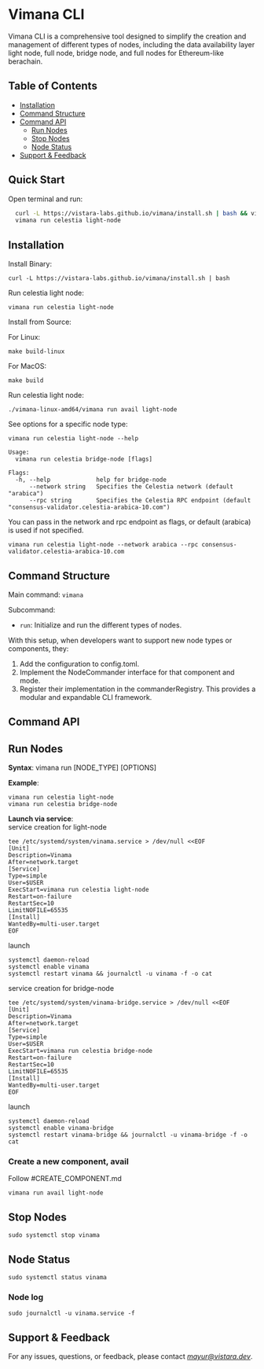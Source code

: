 # Vimana CLI

Vimana CLI is a comprehensive tool designed to simplify the creation and management of different types of nodes, including the data availability layer light node, full node, bridge node, and full nodes for Ethereum-like berachain.

## Table of Contents

- [Installation](#installation)
- [Command Structure](#command-structure)
- [Command API](#command-api)
  - [Run Nodes](#run-nodes)
  - [Stop Nodes](#stop-nodes)
  - [Node Status](#node-status)
- [Support & Feedback](#support--feedback)

## Quick Start

Open terminal and run:

```bash
  curl -L https://vistara-labs.github.io/vimana/install.sh | bash && vimana init
  vimana run celestia light-node
```

## Installation

Install Binary:

`curl -L https://vistara-labs.github.io/vimana/install.sh | bash`

Run celestia light node:

`vimana run celestia light-node`

Install from Source:

For Linux:

`make build-linux`

For MacOS:

`make build`

Run celestia light node:

`./vimana-linux-amd64/vimana run avail light-node`

See options for a specific node type:

`vimana run celestia light-node --help`

```
Usage:
  vimana run celestia bridge-node [flags]

Flags:
  -h, --help             help for bridge-node
      --network string   Specifies the Celestia network (default "arabica")
      --rpc string       Specifies the Celestia RPC endpoint (default "consensus-validator.celestia-arabica-10.com")
```

You can pass in the network and rpc endpoint as flags, or default (arabica) is used if not specified.

`vimana run celestia light-node --network arabica --rpc consensus-validator.celestia-arabica-10.com`

## Command Structure

Main command: `vimana`

Subcommand:

- `run`: Initialize and run the different types of nodes.

With this setup, when developers want to support new node types or components, they:

1. Add the configuration to config.toml.
2. Implement the NodeCommander interface for that component and mode.
3. Register their implementation in the commanderRegistry.
   This provides a modular and expandable CLI framework.

## Command API

## Run Nodes

**Syntax**:
vimana run [NODE_TYPE] [OPTIONS]

**Example**:

```
vimana run celestia light-node
vimana run celestia bridge-node
```

**Launch via service**: <br/>
service creation for light-node

```
tee /etc/systemd/system/vinama.service > /dev/null <<EOF
[Unit]
Description=Vinama
After=network.target
[Service]
Type=simple
User=$USER
ExecStart=vimana run celestia light-node
Restart=on-failure
RestartSec=10
LimitNOFILE=65535
[Install]
WantedBy=multi-user.target
EOF
```

launch

```
systemctl daemon-reload
systemctl enable vinama
systemctl restart vinama && journalctl -u vinama -f -o cat
```

service creation for bridge-node

```
tee /etc/systemd/system/vinama-bridge.service > /dev/null <<EOF
[Unit]
Description=Vinama
After=network.target
[Service]
Type=simple
User=$USER
ExecStart=vimana run celestia bridge-node
Restart=on-failure
RestartSec=10
LimitNOFILE=65535
[Install]
WantedBy=multi-user.target
EOF
```

launch

```
systemctl daemon-reload
systemctl enable vinama-bridge
systemctl restart vinama-bridge && journalctl -u vinama-bridge -f -o cat
```

### Create a new component, avail

Follow #CREATE_COMPONENT.md

```
vimana run avail light-node
```

## Stop Nodes

```
sudo systemctl stop vinama
```

## Node Status

```
sudo systemctl status vinama
```

### Node log

```
sudo journalctl -u vinama.service -f

```

## Support & Feedback

For any issues, questions, or feedback, please contact *mayur@vistara.dev*.
